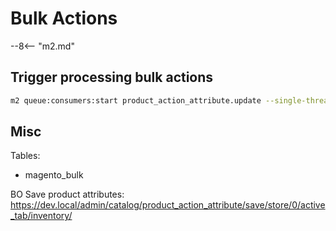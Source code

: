 # Bulk Actions

--8<-- "m2.md"

## Trigger processing bulk actions
```bash
m2 queue:consumers:start product_action_attribute.update --single-thread --max-messages=10000
```

## Misc

Tables:
- magento_bulk

BO Save product attributes: https://dev.local/admin/catalog/product_action_attribute/save/store/0/active_tab/inventory/
